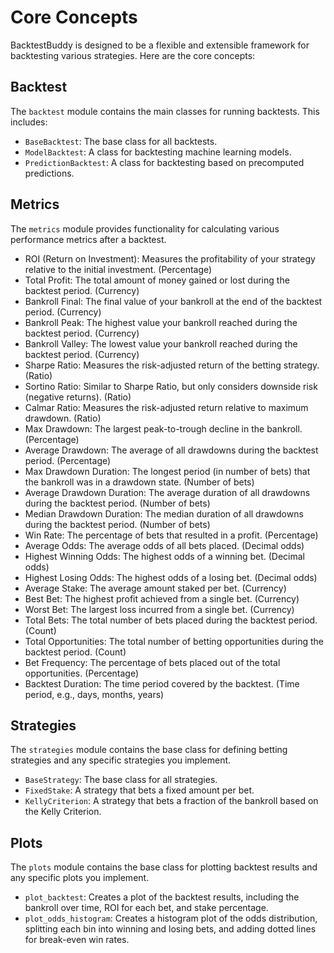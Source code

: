 # Core Concepts

BacktestBuddy is designed to be a flexible and extensible framework for backtesting various strategies. Here are the core concepts:

## Backtest

The `backtest` module contains the main classes for running backtests. This includes:

- `BaseBacktest`: The base class for all backtests.
- `ModelBacktest`: A class for backtesting machine learning models.
- `PredictionBacktest`: A class for backtesting based on precomputed predictions.

## Metrics

The `metrics` module provides functionality for calculating various performance metrics after a backtest.

- ROI (Return on Investment): Measures the profitability of your strategy relative to the initial investment. (Percentage)
- Total Profit: The total amount of money gained or lost during the backtest period. (Currency)
- Bankroll Final: The final value of your bankroll at the end of the backtest period. (Currency)
- Bankroll Peak: The highest value your bankroll reached during the backtest period. (Currency)
- Bankroll Valley: The lowest value your bankroll reached during the backtest period. (Currency)
- Sharpe Ratio: Measures the risk-adjusted return of the betting strategy. (Ratio)
- Sortino Ratio: Similar to Sharpe Ratio, but only considers downside risk (negative returns). (Ratio)
- Calmar Ratio: Measures the risk-adjusted return relative to maximum drawdown. (Ratio)
- Max Drawdown: The largest peak-to-trough decline in the bankroll. (Percentage)
- Average Drawdown: The average of all drawdowns during the backtest period. (Percentage)
- Max Drawdown Duration: The longest period (in number of bets) that the bankroll was in a drawdown state. (Number of bets)
- Average Drawdown Duration: The average duration of all drawdowns during the backtest period. (Number of bets)
- Median Drawdown Duration: The median duration of all drawdowns during the backtest period. (Number of bets)
- Win Rate: The percentage of bets that resulted in a profit. (Percentage)
- Average Odds: The average odds of all bets placed. (Decimal odds)
- Highest Winning Odds: The highest odds of a winning bet. (Decimal odds)
- Highest Losing Odds: The highest odds of a losing bet. (Decimal odds)
- Average Stake: The average amount staked per bet. (Currency)
- Best Bet: The highest profit achieved from a single bet. (Currency)
- Worst Bet: The largest loss incurred from a single bet. (Currency)
- Total Bets: The total number of bets placed during the backtest period. (Count)
- Total Opportunities: The total number of betting opportunities during the backtest period. (Count)
- Bet Frequency: The percentage of bets placed out of the total opportunities. (Percentage)
- Backtest Duration: The time period covered by the backtest. (Time period, e.g., days, months, years)

## Strategies

The `strategies` module contains the base class for defining betting strategies and any specific strategies you implement.

- `BaseStrategy`: The base class for all strategies.
- `FixedStake`: A strategy that bets a fixed amount per bet.
- `KellyCriterion`: A strategy that bets a fraction of the bankroll based on the Kelly Criterion.

## Plots

The `plots` module contains the base class for plotting backtest results and any specific plots you implement.

- `plot_backtest`: Creates a plot of the backtest results, including the bankroll over time, ROI for each bet, and stake percentage.
- `plot_odds_histogram`: Creates a histogram plot of the odds distribution, splitting each bin into winning and losing bets, and adding dotted lines for break-even win rates.
